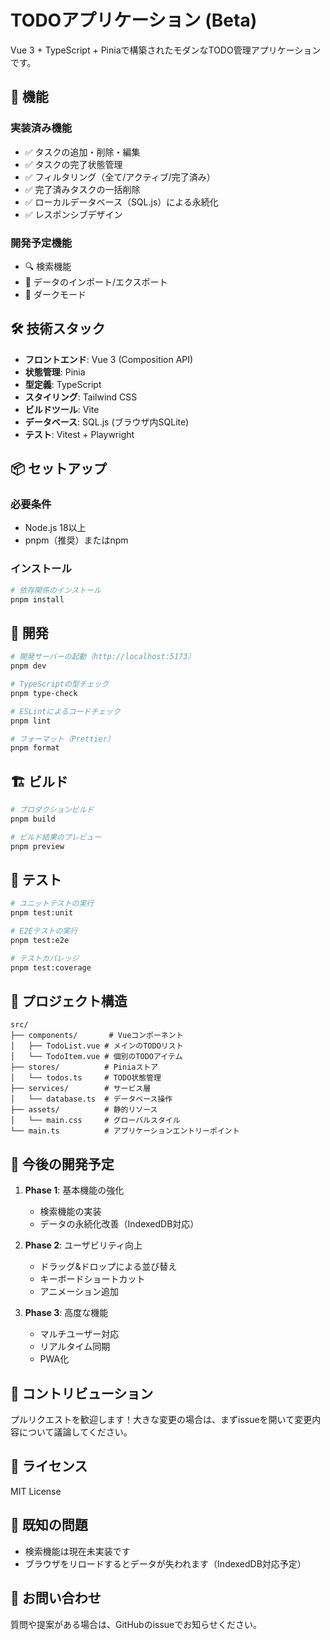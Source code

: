 # TODOアプリケーション (Beta)

Vue 3 + TypeScript + Piniaで構築されたモダンなTODO管理アプリケーションです。

## 🚀 機能

### 実装済み機能
- ✅ タスクの追加・削除・編集
- ✅ タスクの完了状態管理
- ✅ フィルタリング（全て/アクティブ/完了済み）
- ✅ 完了済みタスクの一括削除
- ✅ ローカルデータベース（SQL.js）による永続化
- ✅ レスポンシブデザイン

### 開発予定機能
- 🔍 検索機能
- 💾 データのインポート/エクスポート
- 🌙 ダークモード

## 🛠️ 技術スタック

- **フロントエンド**: Vue 3 (Composition API)
- **状態管理**: Pinia
- **型定義**: TypeScript
- **スタイリング**: Tailwind CSS
- **ビルドツール**: Vite
- **データベース**: SQL.js (ブラウザ内SQLite)
- **テスト**: Vitest + Playwright

## 📦 セットアップ

### 必要条件
- Node.js 18以上
- pnpm（推奨）またはnpm

### インストール

```bash
# 依存関係のインストール
pnpm install
```

## 🔧 開発

```bash
# 開発サーバーの起動（http://localhost:5173）
pnpm dev

# TypeScriptの型チェック
pnpm type-check

# ESLintによるコードチェック
pnpm lint

# フォーマット（Prettier）
pnpm format
```

## 🏗️ ビルド

```bash
# プロダクションビルド
pnpm build

# ビルド結果のプレビュー
pnpm preview
```

## 🧪 テスト

```bash
# ユニットテストの実行
pnpm test:unit

# E2Eテストの実行
pnpm test:e2e

# テストカバレッジ
pnpm test:coverage
```

## 📁 プロジェクト構造

```
src/
├── components/       # Vueコンポーネント
│   ├── TodoList.vue # メインのTODOリスト
│   └── TodoItem.vue # 個別のTODOアイテム
├── stores/          # Piniaストア
│   └── todos.ts     # TODO状態管理
├── services/        # サービス層
│   └── database.ts  # データベース操作
├── assets/          # 静的リソース
│   └── main.css     # グローバルスタイル
└── main.ts          # アプリケーションエントリーポイント
```

## 🎯 今後の開発予定

1. **Phase 1**: 基本機能の強化
   - 検索機能の実装
   - データの永続化改善（IndexedDB対応）
   
2. **Phase 2**: ユーザビリティ向上
   - ドラッグ&ドロップによる並び替え
   - キーボードショートカット
   - アニメーション追加

3. **Phase 3**: 高度な機能
   - マルチユーザー対応
   - リアルタイム同期
   - PWA化

## 🤝 コントリビューション

プルリクエストを歓迎します！大きな変更の場合は、まずissueを開いて変更内容について議論してください。

## 📝 ライセンス

MIT License

## 🐛 既知の問題

- 検索機能は現在未実装です
- ブラウザをリロードするとデータが失われます（IndexedDB対応予定）

## 📧 お問い合わせ

質問や提案がある場合は、GitHubのissueでお知らせください。